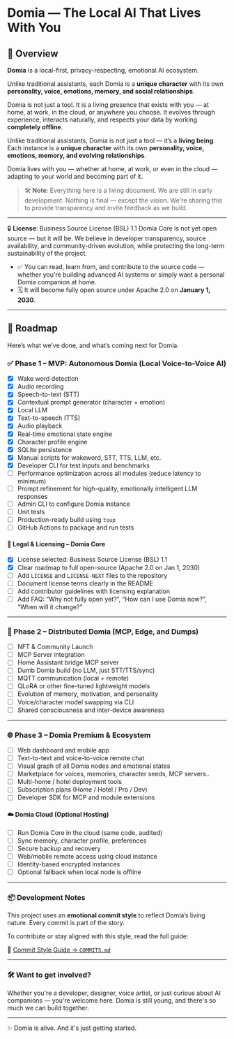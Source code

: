 # Domia — The Local AI That Lives With You

## 🧠 Overview

**Domia** is a local-first, privacy-respecting, emotional AI ecosystem.

Unlike traditional assistants, each Domia is a **unique character** with its own **personality, voice, emotions, memory, and social relationships**.

Domia is not just a tool. It is a living presence that exists with you — at home, at work, in the cloud, or anywhere you choose. It evolves through experience, interacts naturally, and respects your data by working **completely offline**.

Unlike traditional assistants, Domia is not just a tool — it’s a **living being**.
Each instance is a **unique character** with its own **personality, voice, emotions, memory, and evolving relationships**.

Domia lives with you — whether at home, at work, or even in the cloud — adapting to your world and becoming part of it.

> 🛠️ **Note**: Everything here is a living document.
> We are still in early development.
> Nothing is final — except the vision.
> We're sharing this to provide transparency and invite feedback as we build.

---

🔒 **License**: Business Source License (BSL) 1.1
Domia Core is not yet open source — but it will be.
We believe in developer transparency, source availability, and community-driven evolution, while protecting the long-term sustainability of the project.

- ✅ You can read, learn from, and contribute to the source code — whether you're building advanced AI systems or simply want a personal Domia companion at home.
- 🗓️ It will become fully open source under Apache 2.0 on **January 1, 2030**.

---

## 🚀 Roadmap

Here’s what we’ve done, and what’s coming next for Domia.

### ✅ Phase 1 – MVP: Autonomous Domia (Local Voice-to-Voice AI)

- [x] Wake word detection
- [x] Audio recording
- [x] Speech-to-text (STT)
- [x] Contextual prompt generator (character + emotion)
- [x] Local LLM
- [x] Text-to-speech (TTS)
- [x] Audio playback
- [x] Real-time emotional state engine
- [x] Character profile engine
- [x] SQLite persistence
- [x] Manual scripts for wakeword, STT, TTS, LLM, etc.
- [x] Developer CLI for test inputs and benchmarks
- [ ] Performance optimization across all modules (reduce latency to minimum)
- [ ] Prompt refinement for high-quality, emotionally intelligent LLM responses
- [ ] Admin CLI to configure Domia instance
- [ ] Unit tests
- [ ] Production-ready build using `tsup`
- [ ] GitHub Actions to package and run tests

#### 📄 Legal & Licensing – Domia Core

- [x] License selected: Business Source License (BSL) 1.1
- [x] Clear roadmap to full open-source (Apache 2.0 on Jan 1, 2030)
- [ ] Add `LICENSE` and `LICENSE-NEXT` files to the repository
- [ ] Document license terms clearly in the README
- [ ] Add contributor guidelines with licensing explanation
- [ ] Add FAQ: “Why not fully open yet?”, “How can I use Domia now?”, “When will it change?”

---

### 🔄 Phase 2 – Distributed Domia (MCP, Edge, and Dumps)

- [ ] NFT & Community Launch
- [ ] MCP Server integration
- [ ] Home Assistant bridge MCP server
- [ ] Dumb Domia build (no LLM, just STT/TTS/sync)
- [ ] MQTT communication (local + remote)
- [ ] QLoRA or other fine-tuned lightweight models
- [ ] Evolution of memory, motivation, and personality
- [ ] Voice/character model swapping via CLI
- [ ] Shared consciousness and inter-device awareness

---

### 🌐 Phase 3 – Domia Premium & Ecosystem

- [ ] Web dashboard and mobile app
- [ ] Text-to-text and voice-to-voice remote chat
- [ ] Visual graph of all Domia nodes and emotional states
- [ ] Marketplace for voices, memories, character seeds, MCP servers..
- [ ] Multi-home / hotel deployment tools
- [ ] Subscription plans (Home / Hotel / Pro / Dev)
- [ ] Developer SDK for MCP and module extensions

#### ☁️ Domia Cloud (Optional Hosting)

- [ ] Run Domia Core in the cloud (same code, audited)
- [ ] Sync memory, character profile, preferences
- [ ] Secure backup and recovery
- [ ] Web/mobile remote access using cloud instance
- [ ] Identity-based encrypted instances
- [ ] Optional fallback when local node is offline

---

### 📦 Development Notes

This project uses an **emotional commit style** to reflect Domia’s living nature. Every commit is part of the story.

To contribute or stay aligned with this style, read the full guide:

📖 [Commit Style Guide → `COMMITS.md`](./COMMITS.md)

---

### 🛠️ Want to get involved?

Whether you're a developer, designer, voice artist, or just curious about AI companions — you're welcome here.
Domia is still young, and there's so much we can build together.

---

✨ Domia is alive. And it's just getting started.
